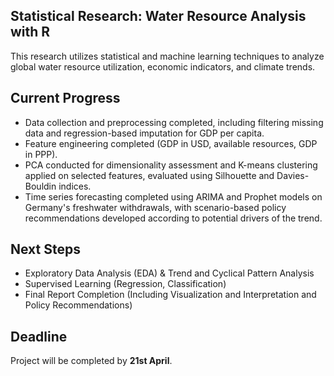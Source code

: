 ## Statistical Research: Water Resource Analysis with R

This research utilizes statistical and machine learning techniques to analyze global water resource utilization, economic indicators, and climate trends.

## Current Progress

- Data collection and preprocessing completed, including filtering missing data and regression-based imputation for GDP per capita.
- Feature engineering completed (GDP in USD, available resources, GDP in PPP).
- PCA conducted for dimensionality assessment and K-means clustering applied on selected features, evaluated using Silhouette and Davies-Bouldin indices.
- Time series forecasting completed using ARIMA and Prophet models on Germany's freshwater withdrawals, with scenario-based policy recommendations developed according to potential drivers of   the trend.

## Next Steps 

- Exploratory Data Analysis (EDA) & Trend and Cyclical Pattern Analysis
- Supervised Learning (Regression, Classification)
- Final Report Completion (Including Visualization and Interpretation and Policy Recommendations)

## Deadline

Project will be completed by **21st April**.
